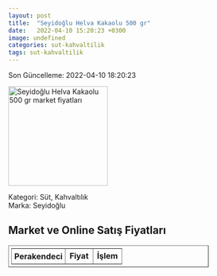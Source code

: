 ```yaml
---
layout: post
title:  "Seyidoğlu Helva Kakaolu 500 gr"
date:   2022-04-10 15:20:23 +0300
image: undefined
categories: sut-kahvaltilik
tags: sut-kahvaltilik
---
```


Son Güncelleme: 2022-04-10 18:20:23

<img src="undefined" width="200" alt="Seyidoğlu Helva Kakaolu 500 gr market fiyatları" />

Kategori: Süt, Kahvaltılık
<br />
Marka: Seyidoğlu

<h2>Market ve Online Satış Fiyatları</h2>

<table border="1" style="padding: 5px;width:80%;">
  <tr>
    <td style="padding: 5px;"><strong>Perakendeci</strong></td>
    <td><strong>Fiyat</strong></td>
    <td><strong>İşlem</strong></td>
  </tr>
  
</table>
